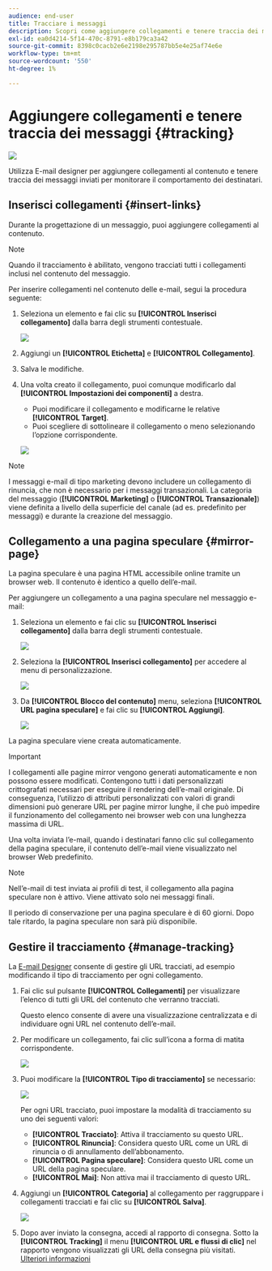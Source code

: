 ```yaml
---
audience: end-user
title: Tracciare i messaggi
description: Scopri come aggiungere collegamenti e tenere traccia dei messaggi inviati
exl-id: ea0d4214-5f14-470c-8791-e8b179ca3a42
source-git-commit: 8398c0cacb2e6e2198e295787bb5e4e25af74e6e
workflow-type: tm+mt
source-wordcount: '550'
ht-degree: 1%

---
```


# Aggiungere collegamenti e tenere traccia dei messaggi {#tracking}

![](../assets/do-not-localize/badge.png)

Utilizza E-mail designer per aggiungere collegamenti al contenuto e tenere traccia dei messaggi inviati per monitorare il comportamento dei destinatari.

## Inserisci collegamenti {#insert-links}

Durante la progettazione di un messaggio, puoi aggiungere collegamenti al contenuto.

>[!NOTE]
>
>Quando il tracciamento è abilitato, vengono tracciati tutti i collegamenti inclusi nel contenuto del messaggio.

Per inserire collegamenti nel contenuto delle e-mail, segui la procedura seguente:

1. Seleziona un elemento e fai clic su **[!UICONTROL Inserisci collegamento]** dalla barra degli strumenti contestuale.

   ![](assets/message-tracking-insert-link.png)

1. Aggiungi un **[!UICONTROL Etichetta]** e **[!UICONTROL Collegamento]**.

1. Salva le modifiche.

1. Una volta creato il collegamento, puoi comunque modificarlo dal **[!UICONTROL Impostazioni dei componenti]** a destra.

   * Puoi modificare il collegamento e modificarne le relative **[!UICONTROL Target]**.
   * Puoi scegliere di sottolineare il collegamento o meno selezionando l’opzione corrispondente.

   ![](assets/message-tracking-link-settings.png)

>[!NOTE]
>
>I messaggi e-mail di tipo marketing devono includere un collegamento di rinuncia, che non è necessario per i messaggi transazionali. La categoria del messaggio (**[!UICONTROL Marketing]** o **[!UICONTROL Transazionale]**) viene definita a livello della superficie del canale (ad es. predefinito per messaggi) e durante la creazione del messaggio.

## Collegamento a una pagina speculare {#mirror-page}

La pagina speculare è una pagina HTML accessibile online tramite un browser web. Il contenuto è identico a quello dell’e-mail.

Per aggiungere un collegamento a una pagina speculare nel messaggio e-mail:

1. Seleziona un elemento e fai clic su **[!UICONTROL Inserisci collegamento]** dalla barra degli strumenti contestuale.

   ![](assets/message-tracking-mirror-page.png)

1. Seleziona la **[!UICONTROL Inserisci collegamento]** per accedere al menu di personalizzazione.

   ![](assets/message-tracking-mirror-page_2.png)

1. Da **[!UICONTROL Blocco del contenuto]** menu, seleziona **[!UICONTROL URL pagina speculare]** e fai clic su **[!UICONTROL Aggiungi]**.

   ![](assets/message-tracking-mirror-page_3.png)

La pagina speculare viene creata automaticamente.

>[!IMPORTANT]
>
>I collegamenti alle pagine mirror vengono generati automaticamente e non possono essere modificati. Contengono tutti i dati personalizzati crittografati necessari per eseguire il rendering dell’e-mail originale. Di conseguenza, l’utilizzo di attributi personalizzati con valori di grandi dimensioni può generare URL per pagine mirror lunghe, il che può impedire il funzionamento del collegamento nei browser web con una lunghezza massima di URL.

Una volta inviata l’e-mail, quando i destinatari fanno clic sul collegamento della pagina speculare, il contenuto dell’e-mail viene visualizzato nel browser Web predefinito.

>[!NOTE]
>
>Nell’e-mail di test inviata ai profili di test, il collegamento alla pagina speculare non è attivo. Viene attivato solo nei messaggi finali.

Il periodo di conservazione per una pagina speculare è di 60 giorni. Dopo tale ritardo, la pagina speculare non sarà più disponibile.

## Gestire il tracciamento {#manage-tracking}

La [E-mail Designer](create-email-content.md) consente di gestire gli URL tracciati, ad esempio modificando il tipo di tracciamento per ogni collegamento.

1. Fai clic sul pulsante **[!UICONTROL Collegamenti]** per visualizzare l’elenco di tutti gli URL del contenuto che verranno tracciati.

   Questo elenco consente di avere una visualizzazione centralizzata e di individuare ogni URL nel contenuto dell’e-mail.

1. Per modificare un collegamento, fai clic sull’icona a forma di matita corrispondente.

   ![](assets/message-tracking-edit-links.png)

1. Puoi modificare la **[!UICONTROL Tipo di tracciamento]** se necessario:

   ![](assets/message-tracking-edit-a-link.png)

   Per ogni URL tracciato, puoi impostare la modalità di tracciamento su uno dei seguenti valori:

   * **[!UICONTROL Tracciato]**: Attiva il tracciamento su questo URL.
   * **[!UICONTROL Rinuncia]**: Considera questo URL come un URL di rinuncia o di annullamento dell’abbonamento.
   * **[!UICONTROL Pagina speculare]**: Considera questo URL come un URL della pagina speculare.
   * **[!UICONTROL Mai]**: Non attiva mai il tracciamento di questo URL. <!--This information is saved: if the URL appears again in a future message, its tracking is automatically deactivated.-->

1. Aggiungi un **[!UICONTROL Categoria]** al collegamento per raggruppare i collegamenti tracciati e fai clic su **[!UICONTROL Salva]**.

   ![](assets/message-tracking-edit-a-link_2.png)

1. Dopo aver inviato la consegna, accedi al rapporto di consegna. Sotto la **[!UICONTROL Tracking]** il menu **[!UICONTROL URL e flussi di clic]** nel rapporto vengono visualizzati gli URL della consegna più visitati. [Ulteriori informazioni](../reporting/reports.md)
